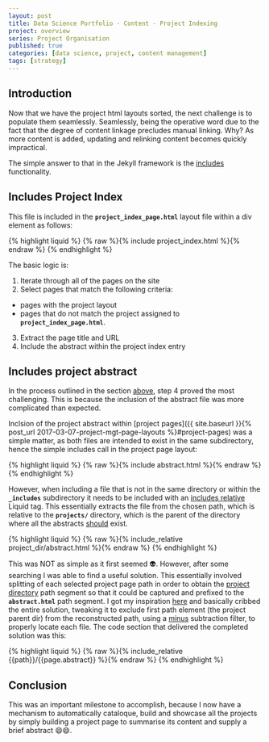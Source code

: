 ```yaml
---
layout: post
title: Data Science Portfolio - Content - Project Indexing
project: overview
series: Project Organisation
published: true
categories: [data science, project, content management]
tags: [strategy]
---
```


## Introduction

Now that we have the project html layouts sorted, the next challenge is to populate them seamlessly. Seamlessly, being the operative word due to the fact that the degree of content linkage precludes manual linking. Why? As more content is added, updating and relinking content becomes quickly impractical.

The simple answer to that in the Jekyll framework is the [includes](http://jekyllrb.com/docs/includes/) functionality. 

## Includes Project Index

This file is included in the **`project_index_page.html`** layout file within a div element as follows:

{% highlight liquid %}
{% raw %}{% include project_index.html %}{% endraw %}
{% endhighlight %}

The basic logic is:

1. Iterate through all of the pages on the site
2. Select pages that match the following criteria:
* pages with the project layout 
* pages that do not match the project assigned to **`project_index_page.html`**.
3. Extract the page title and URL
4. Include the abstract within the project index entry

## Includes project abstract

In the process outlined in the section [above](#includes-project-index), step 4 proved the most challenging. This is because the inclusion of the abstract file was more complicated than expected.

Inclsion of the project abstract within [project pages]({{ site.baseurl }}{% post_url 2017-03-07-project-mgt-page-layouts %}#project-pages) was a simple matter, as both files are intended to exist in the same subdirectory, hence the simple includes call in the project page layout:

{% highlight liquid %}
{% raw %}{% include abstract.html %}{% endraw %}
{% endhighlight %}

However, when including a file that is not in the same directory or within the **`_includes`** subdirectory it needs to be included with an [includes relative](http://jekyllrb.com/docs/includes/#including-files-relative-to-another-file) Liquid tag. This essentially extracts the file from the chosen path, which is relative to the **`projects/`** directory, which is the parent of the directory where all the abstracts <u>should</u> exist.

{% highlight liquid %}
{% raw %}{% include_relative project_dir/abstract.html %}{% endraw %}
{% endhighlight %}

This was NOT as simple as it first seemed :alien:. However, after some searching I was able to find a useful solution. This essentially involved splitting of each selected project page path in order to obtain the <u>project directory</u> path segment so that it could be captured and prefixed to the **`abstract.html`** path segment. I got my inspiration [here](http://stackoverflow.com/questions/27433649/reuse-file-path-in-jekyll#27434079) and basically cribbed the entire solution, tweaking it to exclude first path element (the project parent dir) from the reconstructed path, using a [minus](https://help.shopify.com/themes/liquid/filters/math-filters#minus) subtraction filter, to properly locate each file. The code section that delivered the completed solution was this: 

{% highlight liquid %}
{% raw %}{% include_relative {{path}}/{{page.abstract}} %}{% endraw %}
{% endhighlight %}

## Conclusion

This was an important milestone to accomplish, because I now have a mechanism to automatically cataloque, build and showcase all the projects by simply building a project page to summarise its content and supply a brief abstract :smile::smile:.